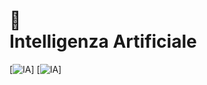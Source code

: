 # 🤩 <br /> Intelligenza Artificiale


[![IA](/scuola/Altro/IA_b.png#gh-dark-mode-only)]
[![IA](/scuola/Altro/IA_w.png#gh-light-mode-only)]